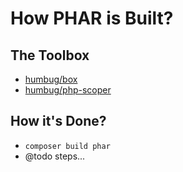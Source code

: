 # How PHAR is Built?

## The Toolbox

- [humbug/box](https://github.com/humbug/box)
- [humbug/php-scoper](https://github.com/humbug/php-scoper)

## How it's Done?

- `composer build phar`
- @todo steps...
